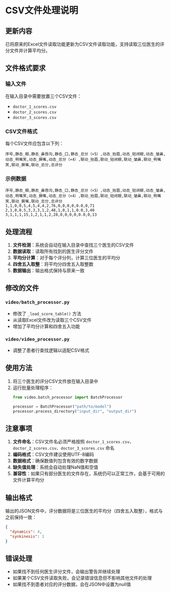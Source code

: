 # CSV文件处理说明

## 更新内容

已将原来的Excel文件读取功能更新为CSV文件读取功能，支持读取三位医生的评分文件并计算平均分。

## 文件格式要求

### 输入文件
在输入目录中需要放置三个CSV文件：
- `doctor_1_scores.csv`
- `doctor_2_scores.csv` 
- `doctor_3_scores.csv`

### CSV文件格式
每个CSV文件应包含以下列：
```
序号,静态_眼,静态_鼻唇沟,静态_口,静态_总分（×5）,动态_抬眉,动态_轻闭眼,动态_皱鼻,动态_咧嘴笑,动态_撅嘴,动态_总分（×4）,联动_抬眉,联动_轻闭眼,联动_皱鼻,联动_咧嘴笑,联动_撅嘴,联动_总分,总评分
```

### 示例数据
```csv
序号,静态_眼,静态_鼻唇沟,静态_口,静态_总分（×5）,动态_抬眉,动态_轻闭眼,动态_皱鼻,动态_咧嘴笑,动态_撅嘴,动态_总分（×4）,联动_抬眉,联动_轻闭眼,联动_皱鼻,联动_咧嘴笑,联动_撅嘴,联动_总分,总评分
1,1,0,0,5,4,5,4,4,2,76,0,0,0,0,0.0,0,71
2,1,0,0,5,3,3,3,1,2,48,1,0,1,1,0.0,3,40
3,1,1,1,15,1,2,1,1,2,28,0,0,0,0,0.0,0,13
```

## 处理流程

1. **文件检测**：系统会自动在输入目录中查找三个医生的CSV文件
2. **数据读取**：读取所有找到的医生评分文件
3. **平均分计算**：对于每个评分列，计算三位医生的平均分
4. **四舍五入取整**：将平均分四舍五入取整数
5. **数据输出**：输出格式保持与原来一致

## 修改的文件

### `video/batch_processor.py`
- 修改了 `_load_score_table()` 方法
- 从读取Excel文件改为读取三个CSV文件
- 增加了平均分计算和四舍五入功能

### `video/video_processor.py`
- 调整了患者行查找逻辑以适配CSV格式

## 使用方法

1. 将三个医生的评分CSV文件放在输入目录中
2. 运行批量处理程序：
   ```python
   from video.batch_processor import BatchProcessor
   
   processor = BatchProcessor("path/to/model")
   processor.process_directory("input_dir", "output_dir")
   ```

## 注意事项

1. **文件命名**：CSV文件名必须严格按照 `doctor_1_scores.csv`、`doctor_2_scores.csv`、`doctor_3_scores.csv` 命名
2. **编码格式**：CSV文件建议使用UTF-8编码
3. **数据格式**：确保数值列包含有效的数字数据
4. **缺失值处理**：系统会自动处理NaN值和空值
5. **兼容性**：如果只有部分医生的文件存在，系统仍可以正常工作，会基于可用的文件计算平均分

## 输出格式

输出的JSON文件中，评分数据将是三位医生的平均分（四舍五入取整），格式与之前保持一致：
```json
{
  "dynamics": 4,
  "synkinesis": 1
}
```

## 错误处理

- 如果找不到任何医生评分文件，会输出警告并继续处理
- 如果某个CSV文件读取失败，会记录错误信息但不影响其他文件的处理
- 如果找不到患者对应的评分数据，会在JSON中设置为null值

